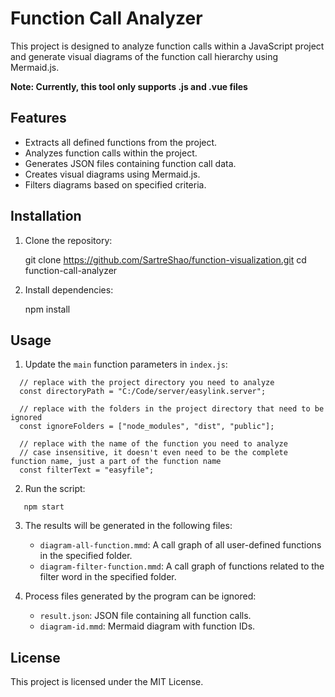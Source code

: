 # Function Call Analyzer

This project is designed to analyze function calls within a JavaScript project and generate visual diagrams of the function call hierarchy using Mermaid.js.

**Note: Currently, this tool only supports .js and .vue files**

## Features

- Extracts all defined functions from the project.
- Analyzes function calls within the project.
- Generates JSON files containing function call data.
- Creates visual diagrams using Mermaid.js.
- Filters diagrams based on specified criteria.

## Installation

1. Clone the repository:

   git clone https://github.com/SartreShao/function-visualization.git
   cd function-call-analyzer

2. Install dependencies:

   npm install

## Usage

1. Update the `main` function parameters in `index.js`:
```
  // replace with the project directory you need to analyze
  const directoryPath = "C:/Code/server/easylink.server";

  // replace with the folders in the project directory that need to be ignored 
  const ignoreFolders = ["node_modules", "dist", "public"];

  // replace with the name of the function you need to analyze
  // case insensitive, it doesn't even need to be the complete function name, just a part of the function name
  const filterText = "easyfile";
```

2. Run the script:
```
   npm start
```

3. The results will be generated in the following files:
   - `diagram-all-function.mmd`: A call graph of all user-defined functions in the specified folder.
   - `diagram-filter-function.mmd`: A call graph of functions related to the filter word in the specified folder.

4. Process files generated by the program can be ignored:
   - `result.json`: JSON file containing all function calls.
   - `diagram-id.mmd`: Mermaid diagram with function IDs.


## License

This project is licensed under the MIT License.
